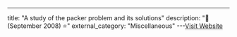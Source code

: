 ---
title: "A study of the packer problem and its solutions"
description: "📓  (September 2008)  ⭐"
external_category: "Miscellaneous"
---[Visit Website](https://link.springer.com/chapter/10.1007/978-3-540-87403-4_6)

